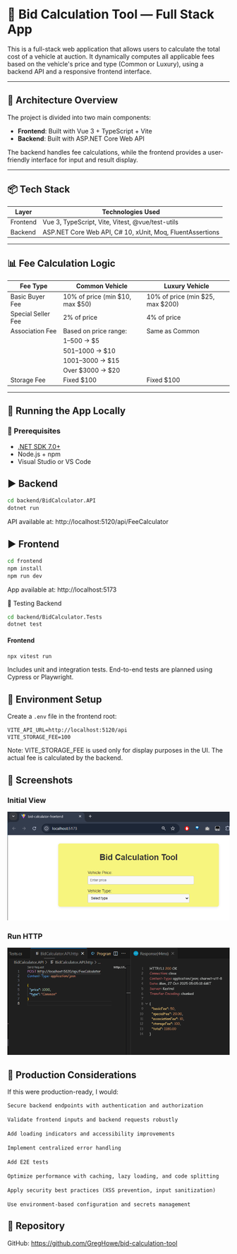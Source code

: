 # 🚗 Bid Calculation Tool — Full Stack App

This is a full-stack web application that allows users to calculate the total cost of a vehicle at auction. It dynamically computes all applicable fees based on the vehicle's price and type (Common or Luxury), using a backend API and a responsive frontend interface.

---

## 🧱 Architecture Overview

The project is divided into two main components:

- **Frontend**: Built with Vue 3 + TypeScript + Vite  
- **Backend**: Built with ASP.NET Core Web API

The backend handles fee calculations, while the frontend provides a user-friendly interface for input and result display.

---

## 📦 Tech Stack

| Layer     | Technologies Used                                      |
|-----------|--------------------------------------------------------|
| Frontend  | Vue 3, TypeScript, Vite, Vitest, @vue/test-utils       |
| Backend   | ASP.NET Core Web API, C# 10, xUnit, Moq, FluentAssertions |

---

## 📊 Fee Calculation Logic

| Fee Type           | Common Vehicle                     | Luxury Vehicle                     |
|--------------------|-------------------------------------|-------------------------------------|
| Basic Buyer Fee    | 10% of price (min $10, max $50)     | 10% of price (min $25, max $200)    |
| Special Seller Fee | 2% of price                         | 4% of price                         |
| Association Fee    | Based on price range:               | Same as Common                      |
|                    | $1–$500 → $5                        |                                     |
|                    | $501–$1000 → $10                    |                                     |
|                    | $1001–$3000 → $15                   |                                     |
|                    | Over $3000 → $20                    |                                     |
| Storage Fee        | Fixed $100                          | Fixed $100                          |

---

## 🚀 Running the App Locally

### 🔧 Prerequisites

- [.NET SDK 7.0+](https://dotnet.microsoft.com/download)
- Node.js + npm
- Visual Studio or VS Code

## ▶️ Backend

```bash
cd backend/BidCalculator.API
dotnet run
```

API available at: http://localhost:5120/api/FeeCalculator

## ▶️ Frontend

```bash
cd frontend
npm install
npm run dev
```

App available at: 
http://localhost:5173

🧪 Testing Backend
```bash
cd backend/BidCalculator.Tests
dotnet test
```

#### Frontend
```bash
npx vitest run
```

Includes unit and integration tests. End-to-end tests are planned using Cypress or Playwright.

## 📁 Environment Setup

Create a `.env` file in the frontend root:

```env
VITE_API_URL=http://localhost:5120/api
VITE_STORAGE_FEE=100
```

Note: VITE_STORAGE_FEE is used only for display purposes in the UI. The actual fee is calculated by the backend.

## 📸 Screenshots

### Initial View
![Initial View](./screenshots/frontEndInitPage.png)

### Run HTTP
![HttpTesting](./screenshots/backendRunHTTP.png)

## 📌 Production Considerations

If this were production-ready, I would:

    Secure backend endpoints with authentication and authorization

    Validate frontend inputs and backend requests robustly

    Add loading indicators and accessibility improvements

    Implement centralized error handling

    Add E2E tests

    Optimize performance with caching, lazy loading, and code splitting

    Apply security best practices (XSS prevention, input sanitization)

    Use environment-based configuration and secrets management

## 📂 Repository

GitHub:
https://github.com/GregHowe/bid-calculation-tool

